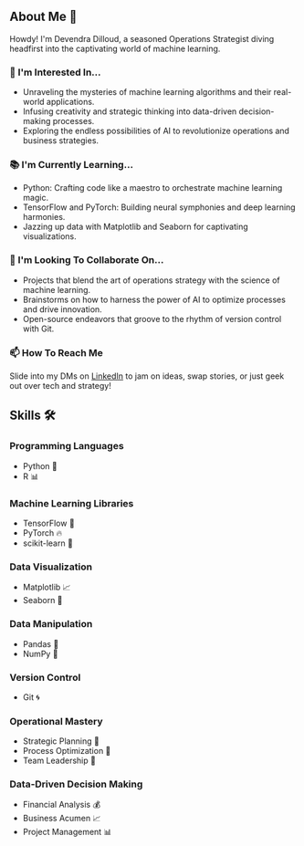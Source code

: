 ## About Me 👋

Howdy! I'm Devendra Dilloud, a seasoned Operations Strategist diving headfirst into the captivating world of machine learning.

### 🚀 I'm Interested In...
- Unraveling the mysteries of machine learning algorithms and their real-world applications.
- Infusing creativity and strategic thinking into data-driven decision-making processes.
- Exploring the endless possibilities of AI to revolutionize operations and business strategies.

### 📚 I'm Currently Learning...
- Python: Crafting code like a maestro to orchestrate machine learning magic.
- TensorFlow and PyTorch: Building neural symphonies and deep learning harmonies.
- Jazzing up data with Matplotlib and Seaborn for captivating visualizations.

### 🤝 I'm Looking To Collaborate On...
- Projects that blend the art of operations strategy with the science of machine learning.
- Brainstorms on how to harness the power of AI to optimize processes and drive innovation.
- Open-source endeavors that groove to the rhythm of version control with Git.

### 📫 How To Reach Me
Slide into my DMs on [LinkedIn](https://www.linkedin.com/in/devendra-dilloud-06a275107) to jam on ideas, swap stories, or just geek out over tech and strategy!

## Skills 🛠️

### Programming Languages
- Python 🐍
- R 📊

### Machine Learning Libraries
- TensorFlow 🤖
- PyTorch 🔥
- scikit-learn 🧠

### Data Visualization
- Matplotlib 📈
- Seaborn 🌊

### Data Manipulation
- Pandas 🐼
- NumPy 🔢

### Version Control
- Git 🌀

### Operational Mastery
- Strategic Planning 🎯
- Process Optimization 🔄
- Team Leadership 🚀

### Data-Driven Decision Making
- Financial Analysis 💰
- Business Acumen 📈
- Project Management 📊



<!---
DDILLOUD/DDILLOUD is a ✨ special ✨ repository because its `README.md` (this file) appears on your GitHub profile.
You can click the Preview link to take a look at your changes.
--->
